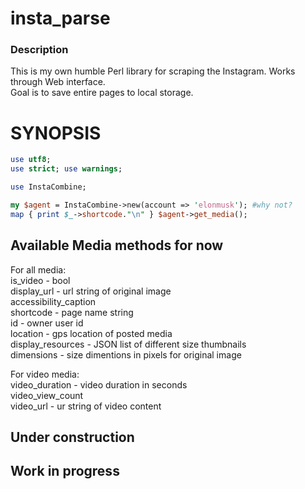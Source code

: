 # insta_parse

### Description
This is my own humble Perl library for scraping the Instagram. Works through Web interface.  
Goal is to save entire pages to local storage.  

SYNOPSIS
=================
```perl
use utf8;
use strict; use warnings;

use InstaCombine;

my $agent = InstaCombine->new(account => 'elonmusk'); #why not?
map { print $_->shortcode."\n" } $agent->get_media();
```

## Available Media methods for now  
  
  For all media:  
    is_video - bool  
		display_url - url string of original image  
		accessibility_caption  
		shortcode - page name string  
		id - owner user id  
		location - gps location of posted media  
		display_resources - JSON list of different size thumbnails  
		dimensions - size dimentions in pixels for original image  
  
  For video media:  
    video_duration - video duration in seconds   
		video_view_count  
		video_url - ur string of video content  
      
## Under construction
## Work in progress
